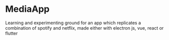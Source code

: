 # MediaApp
Learning and experimenting ground for an app which replicates a combination of spotify and netflix, made either with electron js, vue, react or flutter
